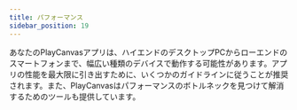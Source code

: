 ```yaml
---
title: パフォーマンス
sidebar_position: 19
---
```


あなたのPlayCanvasアプリは、ハイエンドのデスクトップPCからローエンドのスマートフォンまで、幅広い種類のデバイスで動作する可能性があります。アプリの性能を最大限に引き出すために、いくつかのガイドラインに従うことが推奨されます。また、PlayCanvasはパフォーマンスのボトルネックを見つけて解消するためのツールも提供しています。

